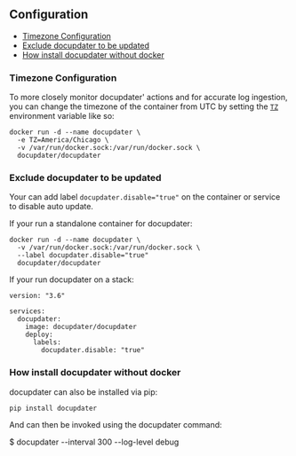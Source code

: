 
## Configuration

* [Timezone Configuration](#timezone-configuration)
* [Exclude docupdater to be updated](#exclude-docupdater-to-be-updated)
* [How install docupdater without docker](#how-install-docupdater-without-docker)

### Timezone Configuration

To more closely monitor docupdater' actions and for accurate log ingestion, you can change the timezone of the container from UTC by setting the [`TZ`](http://www.gnu.org/software/libc/manual/html_node/TZ-Variable.html) environment variable like so:

```
docker run -d --name docupdater \
  -e TZ=America/Chicago \
  -v /var/run/docker.sock:/var/run/docker.sock \
  docupdater/docupdater
```

### Exclude docupdater to be updated

Your can add label `docupdater.disable="true"` on the container or service to disable auto update.

If your run a standalone container for docupdater:
```
docker run -d --name docupdater \
  -v /var/run/docker.sock:/var/run/docker.sock \
  --label docupdater.disable="true"
  docupdater/docupdater
```

If your run docupdater on a stack:
```
version: "3.6"

services:
  docupdater:
    image: docupdater/docupdater
    deploy:
      labels:
        docupdater.disable: "true"
```

### How install docupdater without docker
docupdater can also be installed via pip:
```
pip install docupdater
```
And can then be invoked using the docupdater command:

$ docupdater --interval 300 --log-level debug